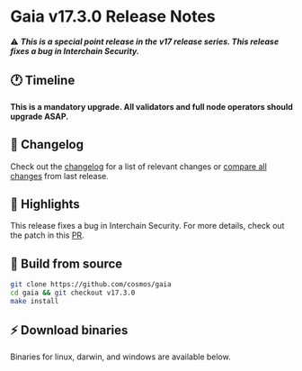 # Gaia v17.3.0  Release Notes 

⚠️ ***This is a special point release in the v17 release series. This release fixes a bug in Interchain Security.***

## 🕐  Timeline
**This is a mandatory upgrade. All validators and full node operators should upgrade ASAP.**

## 📝 Changelog

Check out the [changelog](https://github.com/cosmos/gaia/blob/v17.3.0/CHANGELOG.md) for a list of relevant changes or [compare all changes](https://github.com/cosmos/gaia/compare/v17.2.0...v17.3.0) from last release.


## 🚀 Highlights

<!-- Add any highlights of this release -->
This release fixes a bug in Interchain Security. For more details, check out the patch in this [PR](https://github.com/cosmos/interchain-security/pull/2007). 

## 🔨 Build from source

```bash
git clone https://github.com/cosmos/gaia
cd gaia && git checkout v17.3.0
make install
```

## ⚡️ Download binaries

Binaries for linux, darwin, and windows are available below.